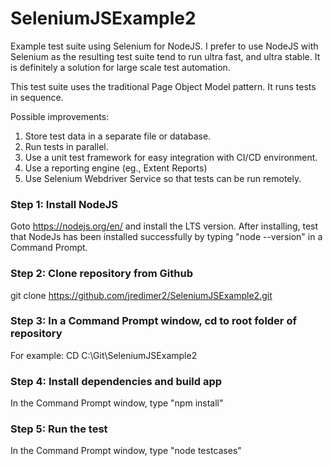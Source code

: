 # SeleniumJSExample2
Example test suite using Selenium for NodeJS. I prefer to use NodeJS with Selenium as the resulting test suite
tend to run ultra fast, and ultra stable. It is definitely a solution for large scale test automation.

This test suite uses the traditional Page Object Model pattern. It runs tests in sequence. 

Possible improvements: 
1. Store test data in a separate file or database.
2. Run tests in parallel.
3. Use a unit test framework for easy integration with CI/CD environment.
4. Use a reporting engine (eg., Extent Reports)
5. Use Selenium Webdriver Service so that tests can be run remotely.

### Step 1: Install NodeJS
Goto https://nodejs.org/en/ and install the LTS version.
After installing, test that NodeJs has been installed successfully by typing "node --version" in a Command Prompt.

### Step 2: Clone repository from Github 
git clone https://github.com/jredimer2/SeleniumJSExample2.git

### Step 3: In a Command Prompt window, cd to root folder of repository
For example: CD C:\Git\SeleniumJSExample2

### Step 4: Install dependencies and build app
In the Command Prompt window, type "npm install"

### Step 5: Run the test
In the Command Prompt window, type "node testcases"